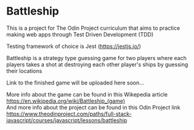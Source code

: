 # Battleship

This is a project for The Odin Project curriculum that aims to practice making web apps through Test Driven Development (TDD)

Testing framework of choice is Jest (https://jestjs.io/)

Battleship is a strategy type guessing game for two players where each players takes a shot at destroying each other player's ships by guessing their locations

Link to the finished game will be uploaded here soon...

More info about the game can be found in this Wikepedia article https://en.wikipedia.org/wiki/Battleship_(game)  
And more info about the project can be found in this Odin Project link https://www.theodinproject.com/paths/full-stack-javascript/courses/javascript/lessons/battleship
